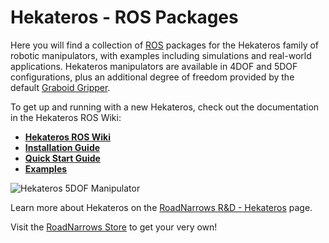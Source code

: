 Hekateros - **ROS** Packages
=============

Here you will find a collection of [ROS](http://ros.org) packages for the Hekateros family of robotic manipulators, with examples including simulations and real-world applications. Hekateros manipulators are available in 4DOF and 5DOF configurations, plus an additional degree of freedom provided by the default [Graboid Gripper](http://www.roadnarrows-store.com/roadnarrows-graboid-series-d.html). 

To get up and running with a new Hekateros, check out the documentation in the Hekateros ROS Wiki:

* [**Hekateros ROS Wiki**](https://github.com/roadnarrows-robotics/hekateros/wiki)
 * [**Installation Guide**](https://github.com/roadnarrows-robotics/hekateros/wiki/ROS-Hekateros-Installation-Guide)
 * [**Quick Start Guide**](https://github.com/roadnarrows-robotics/hekateros/wiki/ROS-Hekateros-Quick-Start-Guide)
 * [**Examples**](https://github.com/roadnarrows-robotics/hekateros/wiki/ROS-Hekateros-Examples)

![Hekateros 5DOF Manipulator](http://www.roadnarrows.com/r-and-d/Hekateros/img/hek_git.png)

Learn more about Hekateros on the [RoadNarrows R&D - Hekateros](http://roadnarrows.com/r-and-d/Hekateros/) page.

Visit the [RoadNarrows Store](http://www.roadnarrows-store.com/hekateros-arm.html) to get your very own!
